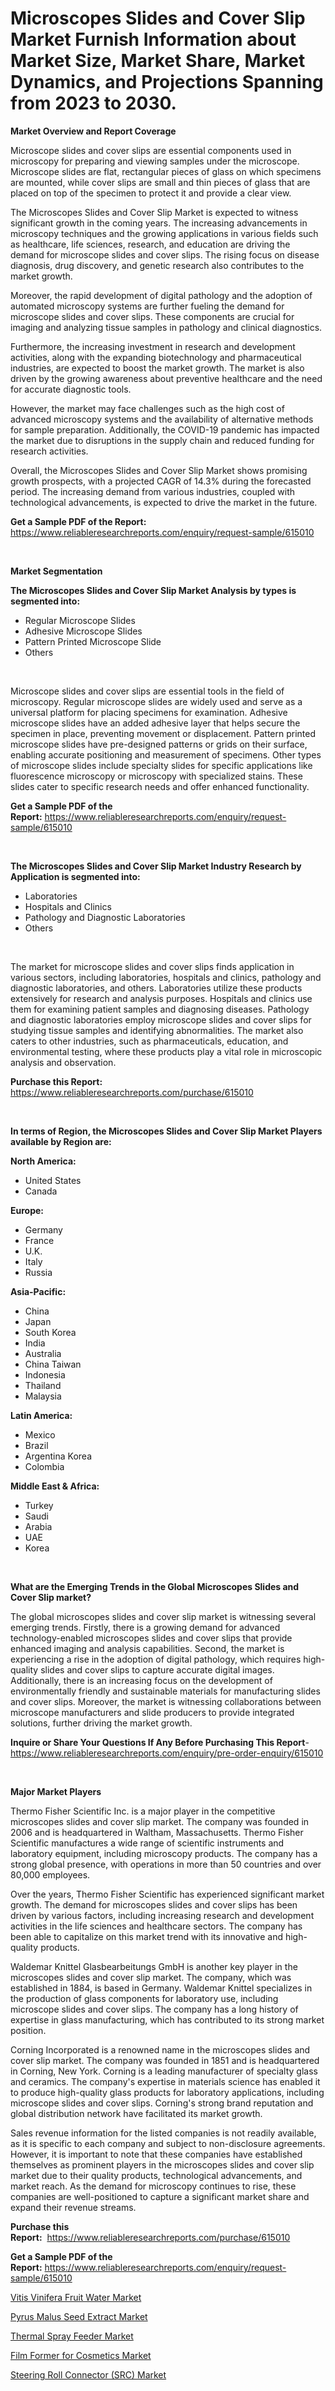 <p><h1>Microscopes Slides and Cover Slip Market Furnish Information about Market Size, Market Share, Market Dynamics, and Projections Spanning from 2023 to 2030.</h1></p><p><strong>Market Overview and Report Coverage</strong></p>
<p><p>Microscope slides and cover slips are essential components used in microscopy for preparing and viewing samples under the microscope. Microscope slides are flat, rectangular pieces of glass on which specimens are mounted, while cover slips are small and thin pieces of glass that are placed on top of the specimen to protect it and provide a clear view.</p><p>The Microscopes Slides and Cover Slip Market is expected to witness significant growth in the coming years. The increasing advancements in microscopy techniques and the growing applications in various fields such as healthcare, life sciences, research, and education are driving the demand for microscope slides and cover slips. The rising focus on disease diagnosis, drug discovery, and genetic research also contributes to the market growth.</p><p>Moreover, the rapid development of digital pathology and the adoption of automated microscopy systems are further fueling the demand for microscope slides and cover slips. These components are crucial for imaging and analyzing tissue samples in pathology and clinical diagnostics.</p><p>Furthermore, the increasing investment in research and development activities, along with the expanding biotechnology and pharmaceutical industries, are expected to boost the market growth. The market is also driven by the growing awareness about preventive healthcare and the need for accurate diagnostic tools.</p><p>However, the market may face challenges such as the high cost of advanced microscopy systems and the availability of alternative methods for sample preparation. Additionally, the COVID-19 pandemic has impacted the market due to disruptions in the supply chain and reduced funding for research activities.</p><p>Overall, the Microscopes Slides and Cover Slip Market shows promising growth prospects, with a projected CAGR of 14.3% during the forecasted period. The increasing demand from various industries, coupled with technological advancements, is expected to drive the market in the future.</p></p>
<p><strong>Get a Sample PDF of the Report:</strong> <a href="https://www.reliableresearchreports.com/enquiry/request-sample/615010">https://www.reliableresearchreports.com/enquiry/request-sample/615010</a></p>
<p>&nbsp;</p>
<p><strong>Market Segmentation</strong></p>
<p><strong>The Microscopes Slides and Cover Slip Market Analysis by types is segmented into:</strong></p>
<p><ul><li>Regular Microscope Slides</li><li>Adhesive Microscope Slides</li><li>Pattern Printed Microscope Slide</li><li>Others</li></ul></p>
<p>&nbsp;</p>
<p><p>Microscope slides and cover slips are essential tools in the field of microscopy. Regular microscope slides are widely used and serve as a universal platform for placing specimens for examination. Adhesive microscope slides have an added adhesive layer that helps secure the specimen in place, preventing movement or displacement. Pattern printed microscope slides have pre-designed patterns or grids on their surface, enabling accurate positioning and measurement of specimens. Other types of microscope slides include specialty slides for specific applications like fluorescence microscopy or microscopy with specialized stains. These slides cater to specific research needs and offer enhanced functionality.</p></p>
<p><strong>Get a Sample PDF of the Report:</strong>&nbsp;<a href="https://www.reliableresearchreports.com/enquiry/request-sample/615010">https://www.reliableresearchreports.com/enquiry/request-sample/615010</a></p>
<p>&nbsp;</p>
<p><strong>The Microscopes Slides and Cover Slip Market Industry Research by Application is segmented into:</strong></p>
<p><ul><li>Laboratories</li><li>Hospitals and Clinics</li><li>Pathology and Diagnostic Laboratories</li><li>Others</li></ul></p>
<p>&nbsp;</p>
<p><p>The market for microscope slides and cover slips finds application in various sectors, including laboratories, hospitals and clinics, pathology and diagnostic laboratories, and others. Laboratories utilize these products extensively for research and analysis purposes. Hospitals and clinics use them for examining patient samples and diagnosing diseases. Pathology and diagnostic laboratories employ microscope slides and cover slips for studying tissue samples and identifying abnormalities. The market also caters to other industries, such as pharmaceuticals, education, and environmental testing, where these products play a vital role in microscopic analysis and observation.</p></p>
<p><strong>Purchase this Report:</strong>&nbsp; <a href="https://www.reliableresearchreports.com/purchase/615010">https://www.reliableresearchreports.com/purchase/615010</a></p>
<p>&nbsp;</p>
<p><strong>In terms of Region, the Microscopes Slides and Cover Slip Market Players available by Region are:</strong></p>
<p>
    <p> <strong> North America: </strong>
        <ul>
            <li>United States</li>
            <li>Canada</li>
        </ul>
        </p> 
    <p> <strong> Europe: </strong>
        <ul>
            <li>Germany</li>
            <li>France</li>
            <li>U.K.</li>
            <li>Italy</li>
            <li>Russia</li>
        </ul>
        </p> 
    <p> <strong> Asia-Pacific: </strong>
        <ul>
            <li>China</li>
            <li>Japan</li>
            <li>South Korea</li>
            <li>India</li>
            <li>Australia</li>
            <li>China Taiwan</li>
            <li>Indonesia</li>
            <li>Thailand</li>
            <li>Malaysia</li>
        </ul>
        </p> 
    <p> <strong> Latin America: </strong>
        <ul>
            <li>Mexico</li>
            <li>Brazil</li>
            <li>Argentina Korea</li>
            <li>Colombia</li>
        </ul>
        </p> 
    <p> <strong> Middle East & Africa: </strong>
        <ul>
            <li>Turkey</li>
            <li>Saudi</li>
            <li>Arabia</li>
            <li>UAE</li>
            <li>Korea</li>
        </ul>
    </p>
    </p>
<p>&nbsp;</p>
<p><strong>What are the Emerging Trends in the Global Microscopes Slides and Cover Slip market?</strong></p>
<p><p>The global microscopes slides and cover slip market is witnessing several emerging trends. Firstly, there is a growing demand for advanced technology-enabled microscopes slides and cover slips that provide enhanced imaging and analysis capabilities. Second, the market is experiencing a rise in the adoption of digital pathology, which requires high-quality slides and cover slips to capture accurate digital images. Additionally, there is an increasing focus on the development of environmentally friendly and sustainable materials for manufacturing slides and cover slips. Moreover, the market is witnessing collaborations between microscope manufacturers and slide producers to provide integrated solutions, further driving the market growth.</p></p>
<p><strong>Inquire or Share Your Questions If Any Before Purchasing This Report</strong>- <a href="https://www.reliableresearchreports.com/enquiry/pre-order-enquiry/615010">https://www.reliableresearchreports.com/enquiry/pre-order-enquiry/615010</a></p>
<p>&nbsp;</p>
<p><strong>Major Market Players</strong></p>
<p><p>Thermo Fisher Scientific Inc. is a major player in the competitive microscopes slides and cover slip market. The company was founded in 2006 and is headquartered in Waltham, Massachusetts. Thermo Fisher Scientific manufactures a wide range of scientific instruments and laboratory equipment, including microscopy products. The company has a strong global presence, with operations in more than 50 countries and over 80,000 employees.</p><p>Over the years, Thermo Fisher Scientific has experienced significant market growth. The demand for microscopes slides and cover slips has been driven by various factors, including increasing research and development activities in the life sciences and healthcare sectors. The company has been able to capitalize on this market trend with its innovative and high-quality products.</p><p>Waldemar Knittel Glasbearbeitungs GmbH is another key player in the microscopes slides and cover slip market. The company, which was established in 1884, is based in Germany. Waldemar Knittel specializes in the production of glass components for laboratory use, including microscope slides and cover slips. The company has a long history of expertise in glass manufacturing, which has contributed to its strong market position.</p><p>Corning Incorporated is a renowned name in the microscopes slides and cover slip market. The company was founded in 1851 and is headquartered in Corning, New York. Corning is a leading manufacturer of specialty glass and ceramics. The company's expertise in materials science has enabled it to produce high-quality glass products for laboratory applications, including microscope slides and cover slips. Corning's strong brand reputation and global distribution network have facilitated its market growth.</p><p>Sales revenue information for the listed companies is not readily available, as it is specific to each company and subject to non-disclosure agreements. However, it is important to note that these companies have established themselves as prominent players in the microscopes slides and cover slip market due to their quality products, technological advancements, and market reach. As the demand for microscopy continues to rise, these companies are well-positioned to capture a significant market share and expand their revenue streams.</p></p>
<p><strong>Purchase this Report:</strong>&nbsp;&nbsp;<a href="https://www.reliableresearchreports.com/purchase/615010">https://www.reliableresearchreports.com/purchase/615010</a></p>
<p></p>
<p><strong>Get a Sample PDF of the Report:</strong>&nbsp;<a href="https://www.reliableresearchreports.com/enquiry/request-sample/615010">https://www.reliableresearchreports.com/enquiry/request-sample/615010</a></p>
<p><p><a href="https://medium.com/@rameshramurp23/vitis-vinifera-fruit-water-market-size-growth-forecast-2023-2030-8aef9f5c7caf">Vitis Vinifera Fruit Water Market</a></p><p><a href="https://medium.com/@devidwarnerrp23/pyrus-malus-seed-extract-market-size-growth-forecast-2023-2030-150c1e3cf500">Pyrus Malus Seed Extract Market</a></p><p><a href="https://www.linkedin.com/pulse/thermal-spray-feeder-market-challenges-opportunities-growth-drivers/">Thermal Spray Feeder Market</a></p><p><a href="https://github.com/GroverBarry/Market-Research-Report-List-2/blob/main/film-former-for-cosmetics-market.md">Film Former for Cosmetics Market</a></p><p><a href="https://www.linkedin.com/pulse/steering-roll-connector-src-market-size-growth-forecast/">Steering Roll Connector (SRC) Market</a></p></p>